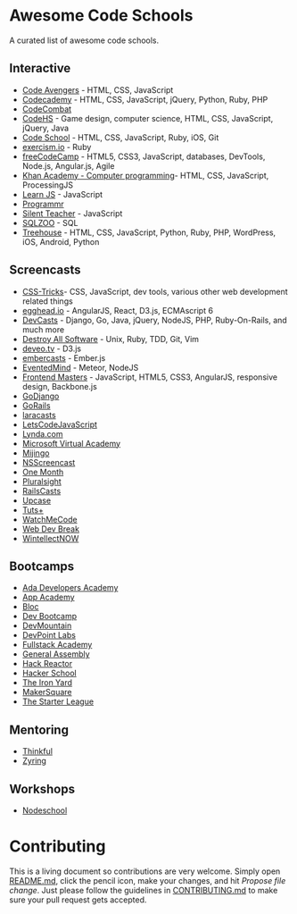 # Awesome Code Schools

A curated list of awesome code schools.

## Interactive
- [Code Avengers](http://www.codeavengers.com) - HTML, CSS, JavaScript
- [Codecademy](http://www.codecademy.com) - HTML, CSS, JavaScript, jQuery, Python, Ruby, PHP
- [CodeCombat](http://codecombat.com)
- [CodeHS](https://codehs.com) - Game design, computer science, HTML, CSS, JavaScript, jQuery, Java
- [Code School](https://www.codeschool.com) - HTML, CSS, JavaScript, Ruby, iOS, Git
- [exercism.io](http://exercism.io) - Ruby
- [freeCodeCamp](http://www.freecodecamp.com) - HTML5, CSS3, JavaScript, databases, DevTools, Node.js, Angular.js, Agile
- [Khan Academy - Computer programming](https://www.khanacademy.org/computing/cs)- HTML, CSS, JavaScript, ProcessingJS
- [Learn JS](http://www.learn-js.org) - JavaScript
- [Programmr](http://www.programmr.com)
- [Silent Teacher](http://www.toxicode.fr/learn) - JavaScript
- [SQLZOO](http://sqlzoo.net) - SQL
- [Treehouse](http://teamtreehouse.com) - HTML, CSS, JavaScript, Python, Ruby, PHP, WordPress, iOS, Android, Python

## Screencasts
- [CSS-Tricks](http://css-tricks.com/video-screencasts)- CSS, JavaScript, dev tools, various other web development related things
- [egghead.io](https://egghead.io) - AngularJS, React, D3.js, ECMAscript 6
- [DevCasts](http://www.devcasts.io) - Django, Go, Java, jQuery, NodeJS, PHP, Ruby-On-Rails, and much more
- [Destroy All Software](https://www.destroyallsoftware.com/screencasts) - Unix, Ruby, TDD, Git, Vim
- [deveo.tv](https://deveo.tv) - D3.js
- [embercasts](http://www.embercasts.com) - Ember.js
- [EventedMind](https://www.eventedmind.com) - Meteor, NodeJS
- [Frontend Masters](http://frontendmasters.com) - JavaScript, HTML5, CSS3, AngularJS, responsive design, Backbone.js
- [GoDjango](https://godjango.com)
- [GoRails](https://gorails.com)
- [laracasts](https://laracasts.com)
- [LetsCodeJavaScript](http://www.letscodejavascript.com)
- [Lynda.com](http://www.lynda.com)
- [Microsoft Virtual Academy](http://www.microsoftvirtualacademy.com)
- [Mijingo](https://mijingo.com/)
- [NSScreencast](http://nsscreencast.com)
- [One Month](https://onemonth.com)
- [Pluralsight](http://www.pluralsight.com)
- [RailsCasts](http://railscasts.com)
- [Upcase](https://upcase.com)
- [Tuts+](http://tutsplus.com)
- [WatchMeCode](https://sub.watchmecode.net)
- [Web Dev Break](http://www.webdevbreak.com)
- [WintellectNOW](https://www.wintellectnow.com)

## Bootcamps
- [Ada Developers Academy](http://adadevelopersacademy.org)
- [App Academy](http://www.appacademy.io)
- [Bloc](https://www.bloc.io)
- [Dev Bootcamp](http://devbootcamp.com)
- [DevMountain](http://www.devmountain.com)
- [DevPoint Labs](http://www.devpointlabs.com)
- [Fullstack Academy](http://www.fullstackacademy.com)
- [General Assembly](https://generalassemb.ly)
- [Hack Reactor](http://www.hackreactor.com)
- [Hacker School](https://www.hackerschool.com)
- [The Iron Yard](http://theironyard.com/)
- [MakerSquare](http://www.makersquare.com)
- [The Starter League](http://www.starterleague.com)

## Mentoring
- [Thinkful](http://www.thinkful.com)
- [Zyring](http://zyring.com)

## Workshops
- [Nodeschool](http://nodeschool.io/)

# Contributing

This is a living document so contributions are very welcome. Simply open [README.md](https://github.com/cfj/awesome-code-schools/blob/master/README.md), click the pencil icon, make your changes, and hit *Propose file change*. Just please follow the guidelines in [CONTRIBUTING.md](https://github.com/cfj/awesome-code-schools/blob/master/CONTRIBUTING.md) to make sure your pull request gets accepted.
